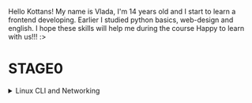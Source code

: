 Hello Kottans!
My name is Vlada, I'm 14 years old and I start to learn a frontend developing. Earlier I studied python basics, web-design and english. I hope these skills will help me during the course
Happy to learn with us!!!
:>

# STAGE0 #
<details>
  <summary>Linux CLI and Networking</summary>
  Articles were quite interesting because I had not come across HTTP before. But Linux Survival turned out to be a bit boring
  The art![Знімок екрана 2022-08-02 130452](https://user-images.githubusercontent.com/94987504/183440857-1bb2a390-437a-4a8b-b205-ad0e49ba3da9.png)
  ![Знімок екрана 3](https://user-images.githubusercontent.com/94987504/183441231-62018d91-e944-471a-8fc8-c0e5af9492b4.png)
  ![Знімок екрана 4](https://user-images.githubusercontent.com/94987504/183441238-114b2013-578a-4926-ba3c-85b0bab1a02a.png)
  ![Знімок екрана 2](https://user-images.githubusercontent.com/94987504/183441240-68ea06db-9042-43b2-a5c3-ca0878418440.png)

  
 
</details>
